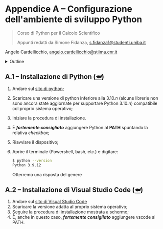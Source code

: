 # Appendice A – Configurazione dell'ambiente di sviluppo Python

> Corso di Python per il Calcolo Scientifico
>
> Appunti redatti da Simone Fidanza, s.fidanza1@studenti.uniba.it

Angelo Cardellicchio, angelo.cardellicchio@stiima.cnr.it

<details>
    <summary>Outline</summary>

<a name="top"></a>

<!-- TOC -->

1. [Appendice A – Configurazione dell'ambiente di sviluppo Python](#appendice-a--configurazione-dellambiente-di-sviluppo-python)
   1. [A.1 – Installazione di Python (⮨)](#a1--installazione-di-python-)
   2. [A.2 – Installazione di Visual Studio Code (⮨)](#a2--installazione-di-visual-studio-code-)

<!-- /TOC -->

</details>

## A.1 – Installazione di Python ([⮨](#top))

1. Andare sul [sito di python](https://www.python.org/downloads/);
2. Scaricare una versione di python inferiore alla $3.10.n$ (alcune librerie
   non sono ancora state aggiornate per supportare Python $3.10.n$)
   compatibile col proprio sistema operativo;
3. Iniziare la procedura di installazione.
4. È **_fortemente consigliato_** aggiungere Python al **PATH** spuntando la
   relativa _checkbox_;
5. Riavviare il dispositivo;
6. Aprire il terminale (Powershell, bash, etc.) e digitare:

   ```sh
   $ python --version
   Python 3.9.12
   ```

   Otterremo una risposta del genere

## A.2 – Installazione di Visual Studio Code ([⮨](#top))

1. Andare sul [sito di Visual Studio Code](https://code.visualstudio.com/download)
2. Scaricare la versione adatta al proprio sistema operativo;
3. Seguire la procedura di installazione mostrata a schermo;
4. È, anche in questo caso, **_fortemente consigliato_** aggiungere vscode al
   PATH.
